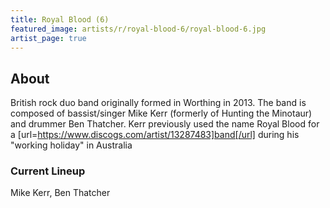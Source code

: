 ```yaml
---
title: Royal Blood (6)
featured_image: artists/r/royal-blood-6/royal-blood-6.jpg
artist_page: true
---
```

## About

British rock duo band originally formed in Worthing in 2013. The band is composed of bassist/singer Mike Kerr (formerly of Hunting the Minotaur) and drummer Ben Thatcher. Kerr previously used the name Royal Blood for a [url=https://www.discogs.com/artist/13287483]band[/url] during his "working holiday" in Australia

### Current Lineup

Mike Kerr, Ben Thatcher

